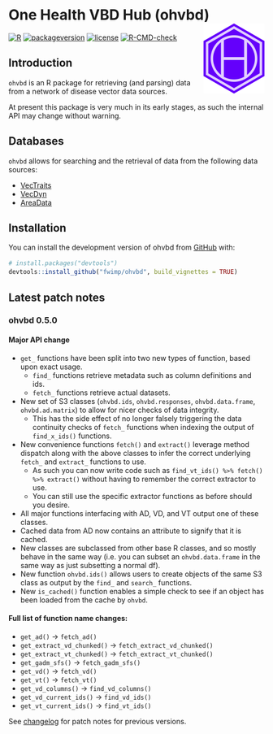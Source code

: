 
<!-- force push by editing this number: 512 -->
<!-- README.md is generated from README.Rmd. Please edit that file -->
<!-- Build with devtools::build_readme() -->

# One Health VBD Hub (ohvbd) <a href="https://fwimp.github.io/ohvbd/"><img src="man/figures/logo-2.png" align="right" width="120" alt="ohvbd website" /></a>

<!-- # One Health VBD Hub - R Package -->
<!-- badges: start -->

[![R](https://img.shields.io/badge/R%3E%3D-4.0-6666ff.svg?style=for-the-badge)](https://cran.r-project.org/)
[![packageversion](https://img.shields.io/badge/Package%20version-0.5.0-orange.svg?style=for-the-badge)](commits/master)
[![license](https://img.shields.io/badge/license-GPL--3-blue.svg?style=for-the-badge)](https://www.gnu.org/licenses/gpl-3.0.en.html)
[![R-CMD-check](https://github.com/fwimp/ohvbd/actions/workflows/R-CMD-check.yaml/badge.svg)](https://github.com/fwimp/ohvbd/actions/workflows/R-CMD-check.yaml)
<!-- badges: end -->

## Introduction

`ohvbd` is an R package for retrieving (and parsing) data from a network
of disease vector data sources.

At present this package is very much in its early stages, as such the
internal API may change without warning.

## Databases

`ohvbd` allows for searching and the retrieval of data from the
following data sources:

- [VecTraits](https://vectorbyte.crc.nd.edu/vectraits-explorer)
- [VecDyn](https://vectorbyte.crc.nd.edu/vecdyn-datasets)
- [AreaData](https://pearselab.github.io/areadata/)

## Installation

You can install the development version of ohvbd from
[GitHub](https://github.com/fwimp/ohvbd) with:

``` r
# install.packages("devtools")
devtools::install_github("fwimp/ohvbd", build_vignettes = TRUE)
```

## Latest patch notes

<!-- These are auto-pulled from NEWS.md  -->

### ohvbd 0.5.0

#### **Major API change**

- `get_` functions have been split into two new types of function, based
  upon exact usage.
  - `find_` functions retrieve metadata such as column definitions and
    ids.
  - `fetch_` functions retrieve actual datasets.
- New set of S3 classes (`ohvbd.ids`, `ohvbd.responses`,
  `ohvbd.data.frame`, `ohvbd.ad.matrix`) to allow for nicer checks of
  data integrity.
  - This has the side effect of no longer falsely triggering the data
    continuity checks of `fetch_` functions when indexing the output of
    `find_x_ids()` functions.
- New convenience functions `fetch()` and `extract()` leverage method
  dispatch along with the above classes to infer the correct underlying
  `fetch_` and `extract_` functions to use.
  - As such you can now write code such as
    `find_vt_ids() %>% fetch() %>% extract()` without having to remember
    the correct extractor to use.
  - You can still use the specific extractor functions as before should
    you desire.
- All major functions interfacing with AD, VD, and VT output one of
  these classes.
- Cached data from AD now contains an attribute to signify that it is
  cached.
- New classes are subclassed from other base R classes, and so mostly
  behave in the same way (i.e. you can subset an `ohvbd.data.frame` in
  the same way as just subsetting a normal df).
- New function `ohvbd.ids()` allows users to create objects of the same
  S3 class as output by the `find_` and `search_` functions.
- New `is_cached()` function enables a simple check to see if an object
  has been loaded from the cache by `ohvbd`.

#### Full list of function name changes:

- `get_ad()` -\> `fetch_ad()`
- `get_extract_vd_chunked()` -\> `fetch_extract_vd_chunked()`
- `get_extract_vt_chunked()` -\> `fetch_extract_vt_chunked()`
- `get_gadm_sfs()` -\> `fetch_gadm_sfs()`
- `get_vd()` -\> `fetch_vd()`
- `get_vt()` -\> `fetch_vt()`
- `get_vd_columns()` -\> `find_vd_columns()`
- `get_vd_current_ids()` -\> `find_vd_ids()`
- `get_vt_current_ids()` -\> `find_vt_ids()`

See [changelog](https://fwimp.github.io/ohvbd/news/index.html) for patch
notes for previous versions.
